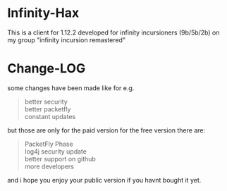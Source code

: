 # Infinity-Hax
This is a client for 1.12.2 developed for infinity incursioners (9b/5b/2b) on my group "infinity incursion remastered"


# Change-LOG

some changes have been made like for e.g.
> better security <br/>
> better packetfly <br/>
> constant updates <br/>

but those are only for the paid version
for the free version there are:

> PacketFly Phase <br/>
> log4j security update <br/>
> better support on github <br/>
> more developers <br/>

and i hope you enjoy your public version if you havnt bought it yet.
